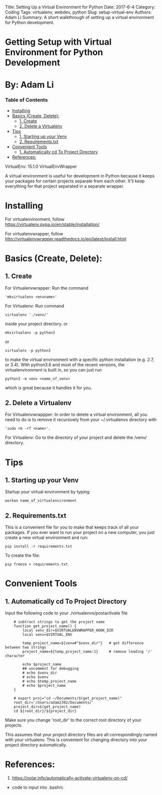 Title: Setting Up a Virtual Environment for Python
Date: 2017-6-4
Category: Coding
Tags: virtualenv, webdev, python
Slug: setup-virtual-env
Authors: Adam Li
Summary: A short walkthrough of setting up a virtual environment for Python development.

# Getting Setup with Virtual Environment for Python Development
# By: Adam Li

### Table of Contents
<!-- MarkdownTOC autolink="true" bracket="round" -->

- [Installing](#installing)
- [Basics \(Create, Delete\):](#basics-create-delete)
    - [1. Create](#1-create)
    - [2. Delete a Virtualenv](#2-delete-a-virtualenv)
- [Tips](#tips)
    - [1. Starting up your Venv](#1-starting-up-your-venv)
    - [2. Requirements.txt](#2-requirementstxt)
- [Convenient Tools](#convenient-tools)
    - [1. Automatically cd To Project Directory](#1-automatically-cd-to-project-directory)
- [References:](#references)

<!-- /MarkdownTOC -->

VirtualEnv: 15.1.0
VirtualEnvWrapper

A virtual environment is useful for development in Python because it keeps your packages for certain projects separate from each other. It'll keep everything for that project separated in a separate wrapper.

# Installing
For virtualenvironment, follow https://virtualenv.pypa.io/en/stable/installation/

For virtualenvwrapper, follow http://virtualenvwrapper.readthedocs.io/en/latest/install.html

# Basics (Create, Delete):
## 1. Create

For Virtualenvwrapper: Run the command 

    'mkvirtualenv <envname>'

For Virtualenv: Run command 

    virtualenv './venv/' 

inside your project directory. or

    mkvirtualenv -p python3 

or

    virtualenv -p python3

to make the virtual environment with a specific python installation (e.g. 2.7, or 3.4). With python3.6 and most of the recent versions, the virtualenvironment is built in, so you can just run

    python3 -m venv <name_of_venv>

which is great because it handles it for you.

## 2. Delete a Virtualenv

For Virtualenvwrappper: In order to delete a virtual environment, all you need to do is to remove it recursively from your ~/.virtualenvs directory with    
    
    'sudo rm -rf <name>'.

For Virtualenv: Go to the directory of your project and delete the /venv/ directory.

# Tips
## 1. Starting up your Venv
Startup your virtual environment by typing:

    workon name_of_virtualenvironment

## 2. Requirements.txt
This is a convenient file for you to make that keeps track of all your packages. If you ever want to run your project on a new computer, you just create a new virtual environment and run:

    pip install -r requirements.txt

To create the file:

    pip freeze > requirements.txt

# Convenient Tools
## 1. Automatically cd To Project Directory
Input the following code to your ./virtualenvs/postactivate file

        # subtract strings to get the project name
        function get_project_name() {
            local venv_dir=$VIRTUALENVWRAPPER_HOOK_DIR
            local venv=$VIRTUAL_ENV

            temp_project_name=${venv#"$venv_dir"}   # get difference between two strings
            project_name=${temp_project_name:1}     # remove leading '/' character

            echo $project_name
            ## uncomment for debugging
            # echo $venv_dir
            # echo $venv
            # echo $temp_project_name
            # echo $project_name
        }

        # export proj="cd ~/Documents/$(get_project_name)"
        root_dir='/Users/adam2392/Documents/'
        project_dir=$(get_project_name)
        cd ${root_dir}/${project_dir}

Make sure you change 'root_dir' to the correct root directory of your projects. 

This assumes that your project directory files are all correspondingly named with your virtualenv. This is convenient for changing directory into your project directory automatically.


# References:
1. https://nolar.info/automatically-activate-virtualenv-on-cd/
- code to input into .bashrc